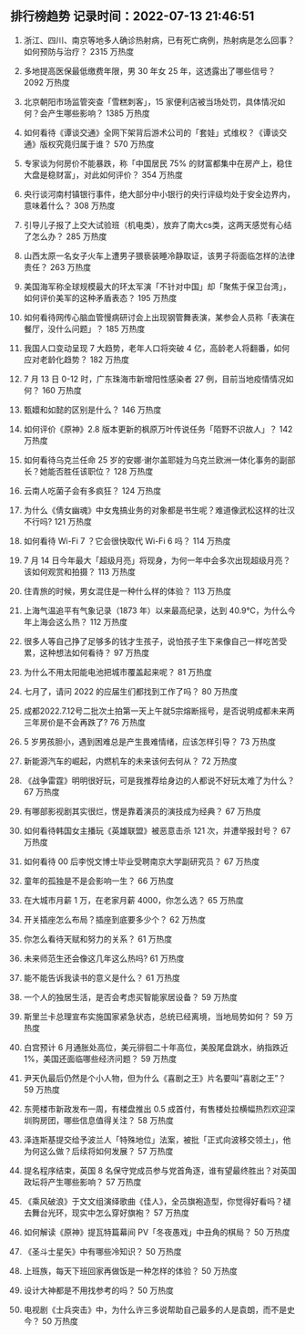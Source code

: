 
## 排行榜趋势 记录时间：2022-07-13 21:46:51
  
  1. 浙江、四川、南京等地多人确诊热射病，已有死亡病例，热射病是怎么回事？如何预防与治疗？ 2315 万热度
    
  2. 多地提高医保最低缴费年限，男 30 年女 25 年，这透露出了哪些信号？ 2092 万热度
    
  3. 北京朝阳市场监管突查「雪糕刺客」，15 家便利店被当场处罚，具体情况如何？会产生哪些影响？ 1385 万热度
    
  4. 如何看待《谭谈交通》全网下架背后游术公司的「套娃」式维权？《谭谈交通》版权究竟归属于谁？ 570 万热度
    
  5. 专家谈为何房价不能暴跌，称「中国居民 75% 的财富都集中在房产上，稳住大盘是稳财富」，对此如何评价？ 354 万热度
    
  6. 央行谈河南村镇银行事件，绝大部分中小银行的央行评级均处于安全边界内，意味着什么？ 308 万热度
    
  7. 引导儿子报了上交大试验班（机电类），放弃了南大cs类，这两天感觉有心结了怎么办？ 285 万热度
    
  8. 山西太原一名女子火车上遭男子猥亵装睡冷静取证，该男子将面临怎样的法律责任？ 263 万热度
    
  9. 美国海军称全球规模最大的环太军演「不针对中国」却「聚焦于保卫台湾」，如何评价美军的这种矛盾表态？ 195 万热度
    
  10. 如何看待网传心脑血管慢病研讨会上出现钢管舞表演，某参会人员称「表演在餐厅，没什么问题」？ 185 万热度
    
  11. 我国人口变动呈现 7 大趋势，老年人口将突破 4 亿，高龄老人将翻番，如何应对老龄化趋势？ 182 万热度
    
  12. 7 月 13 日 0-12 时，广东珠海市新增阳性感染者 27 例，目前当地疫情情况如何？ 160 万热度
    
  13. 甄嬛和如懿的区别是什么？ 146 万热度
    
  14. 如何评价《原神》2.8 版本更新的枫原万叶传说任务「陌野不识故人」？ 142 万热度
    
  15. 如何看待乌克兰任命 25 岁的安娜·谢尔盖耶娃为乌克兰欧洲一体化事务的副部长？她能否胜任该职位？ 128 万热度
    
  16. 云南人吃菌子会有多疯狂？ 124 万热度
    
  17. 为什么《倩女幽魂》中女鬼搞业务的对象都是书生呢？难道像武松这样的壮汉不行吗? 121 万热度
    
  18. 如何看待 Wi-Fi 7 ？它会很快取代 Wi-Fi 6 吗？ 114 万热度
    
  19. 7 月 14 日今年最大「超级月亮」将现身，为何一年中会多次出现超级月亮？该如何观赏和拍摄？ 113 万热度
    
  20. 住青旅的时候，男女混住是一种什么样的体验？ 113 万热度
    
  21. 上海气温追平有气象记录（1873 年）以来最高纪录，达到 40.9℃，为什么今年上海会这么热？ 112 万热度
    
  22. 很多人等自己挣了足够多的钱才生孩子，说怕孩子生下来像自己一样吃苦受累，这种想法如何看待？ 97 万热度
    
  23. 为什么不用太阳能电池把城市覆盖起来呢？ 81 万热度
    
  24. 七月了，请问 2022 的应届生们都找到工作了吗？ 80 万热度
    
  25. 成都2022.7.12号二批次土拍第一天上午就5宗熔断摇号，是否说明成都未来两三年房价是不会再跌了? 76 万热度
    
  26. 5 岁男孩胆小，遇到困难总是产生畏难情绪，应该怎样引导？ 73 万热度
    
  27. 新能源汽车的崛起，内燃机车的未来该何去何从？ 72 万热度
    
  28. 《战争雷霆》明明很好玩，可是我推荐给身边的人都说不好玩太难了为什么？ 67 万热度
    
  29. 有哪部影视剧其实很烂，愣是靠着演员的演技成为经典？ 67 万热度
    
  30. 如何看待韩国女主播玩《英雄联盟》被恶意击杀 121 次，并遭举报封号？ 67 万热度
    
  31. 如何看待 00 后李悦文博士毕业受聘南京大学副研究员？ 67 万热度
    
  32. 童年的孤独是不是会影响一生？ 66 万热度
    
  33. 在大城市月薪 1 万，在老家月薪 4000，你怎么选？ 65 万热度
    
  34. 开关插座怎么布局？插座到底要多少个？ 62 万热度
    
  35. 你怎么看待天赋和努力的关系？ 61 万热度
    
  36. 未来师范生还会像这几年这么热吗? 61 万热度
    
  37. 能不能告诉我读书的意义是什么？ 61 万热度
    
  38. 一个人的独居生活，是否会考虑买智能家居设备？ 59 万热度
    
  39. 斯里兰卡总理宣布实施国家紧急状态，总统已经离境，当地局势如何？ 59 万热度
    
  40. 白宫预计 6 月通胀处高位，美元徘徊二十年高位，美股尾盘跳水，纳指跌近 1%，美国还面临哪些经济问题？ 59 万热度
    
  41. 尹天仇最后仍然是个小人物，但为什么《喜剧之王》片名要叫“喜剧之王”？ 59 万热度
    
  42. 东莞楼市新政发布一周，有楼盘推出 0.5 成首付，有售楼处拉横幅热烈欢迎深圳购房团，哪些信息值得关注？ 58 万热度
    
  43. 泽连斯基提交给予波兰人「特殊地位」法案，被批「正式向波移交领土」，他为何这么做？后续将如何发展？ 57 万热度
    
  44. 提名程序结束，英国 8 名保守党成员参与党首角逐，谁有望最终胜出？对英国政坛将产生哪些影响？ 57 万热度
    
  45. 《乘风破浪》于文文组演绎歌曲《佳人》，全员旗袍造型，你觉得好看吗？褪去舞台光环，现实中怎么穿好旗袍？ 57 万热度
    
  46. 如何解读《原神》提瓦特篇幕间 PV「冬夜愚戏」中丑角的棋局？ 50 万热度
    
  47. 《圣斗士星矢》中有哪些冷知识？ 50 万热度
    
  48. 上班族，每天下班回家再做饭是一种怎样的体验？ 50 万热度
    
  49. 设计大神都是不用找参考的吗？ 50 万热度
    
  50. 电视剧《士兵突击》中，为什么许三多说帮助自己最多的人是袁朗，而不是史今？ 50 万热度
    